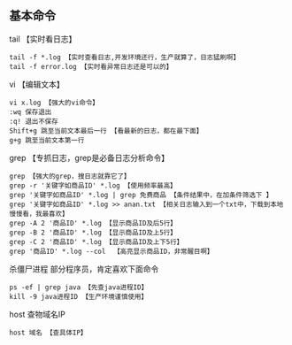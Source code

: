 ## 基本命令

tail 【实时看日志】

```
tail -f *.log 【实时查看日志,开发环境还行，生产就算了，日志猛刷啊】
tail -f error.log 【实时看异常日志还是可以的】
```

vi 【编辑文本】

```
vi x.log 【强大的vi命令】
:wq 保存退出
:q! 退出不保存
Shift+g 跳至当前文本最后一行 【看最新的日志，都在最下面】
g+g 跳至当前文本第一行
```

grep 【专抓日志，grep是必备日志分析命令】

```
grep 【强大的grep，搜日志就靠它了】
grep -r '关键字如商品ID' *.log 【使用频率最高】
grep '关键字如商品ID' *.log | grep 免费商品 【条件结果中，在加条件筛选下 】
grep '关键字如商品ID' *.log >> anan.txt 【相关日志输入到一个txt中，下载到本地慢慢看，我最喜欢】
grep -A 2 '商品ID' *.log 【显示商品ID及后5行】
grep -B 2 '商品ID' *.log 【显示商品ID及上5行】
grep -C 2 '商品ID' *.log 【显示商品ID及上下5行】
grep '商品ID' *.log --col  【高亮显示商品ID，非常醒目啊】
```

杀僵尸进程 部分程序员，肯定喜欢下面命令

```
ps -ef | grep java 【先查java进程ID】
kill -9 java进程ID 【生产环境谨慎使用】
```

host 查物域名IP

```
host 域名 【查具体IP】
```

